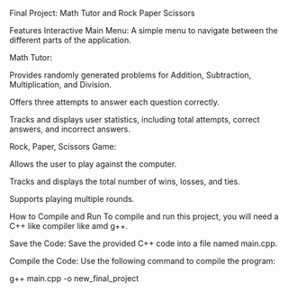 Final Project: Math Tutor and Rock Paper Scissors

Features
Interactive Main Menu: A simple menu to navigate between the different parts of the application.

Math Tutor:

Provides randomly generated problems for Addition, Subtraction, Multiplication, and Division.

Offers three attempts to answer each question correctly.

Tracks and displays user statistics, including total attempts, correct answers, and incorrect answers.

Rock, Paper, Scissors Game:

Allows the user to play against the computer.

Tracks and displays the total number of wins, losses, and ties.

Supports playing multiple rounds.

How to Compile and Run
To compile and run this project, you will need a C++ like compiler like amd g++.

Save the Code: Save the provided C++ code into a file named main.cpp.

Compile the Code: Use the following command to compile the program:

g++ main.cpp -o new_final_project

